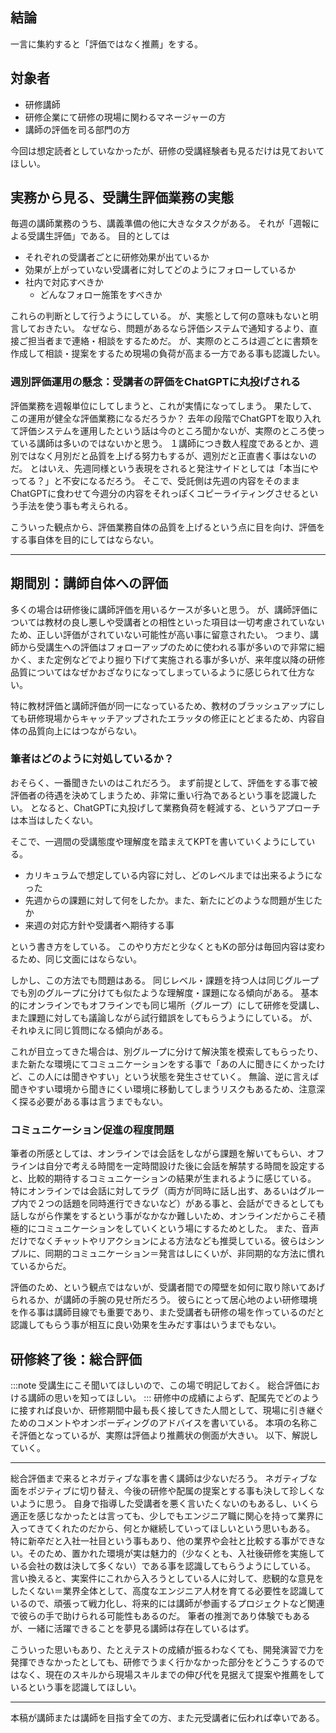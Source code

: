 ## 結論
一言に集約すると「評価ではなく推薦」をする。

## 対象者
- 研修講師
- 研修企業にて研修の現場に関わるマネージャーの方
- 講師の評価を司る部門の方

今回は想定読者としていなかったが、研修の受講経験者も見るだけは見ておいてほしい。

## 実務から見る、受講生評価業務の実態
毎週の講師業務のうち、講義準備の他に大きなタスクがある。
それが「週報による受講生評価」である。
目的としては

- それぞれの受講者ごとに研修効果が出ているか
- 効果が上がっていない受講者に対してどのようにフォローしているか
- 社内で対応すべきか
  - どんなフォロー施策をすべきか

これらの判断として行うようにしている。
が、実態として何の意味もないと明言しておきたい。
なぜなら、問題があるなら評価システムで通知するより、直接ご担当者まで連絡・相談をするためだ。
が、実際のところは週ごとに書類を作成して相談・提案をするため現場の負荷が高まる一方である事も認識したい。

### 週別評価運用の懸念：受講者の評価をChatGPTに丸投げされる
評価業務を週報単位にしてしまうと、これが実情になってしまう。
果たして、この運用が健全な評価業務になるだろうか？
去年の段階でChatGPTを取り入れて評価システムを運用したという話は今のところ聞かないが、実際のところ使っている講師は多いのではないかと思う。
１講師につき数人程度であるとか、週別ではなく月別だと品質を上げる努力もするが、週別だと正直書く事はないのだ。
とはいえ、先週同様という表現をされると発注サイドとしては「本当にやってる？」と不安になるだろう。
そこで、受託側は先週の内容をそのままChatGPTに食わせて今週分の内容をそれっぽくコピーライティングさせるという手法を使う事も考えられる。

こういった観点から、評価業務自体の品質を上げるという点に目を向け、評価をする事自体を目的にしてはならない。

---

## 期間別：講師自体への評価
多くの場合は研修後に講師評価を用いるケースが多いと思う。
が、講師評価については教材の良し悪しや受講者との相性といった項目は一切考慮されていないため、正しい評価がされていない可能性が高い事に留意されたい。
つまり、講師から受講生への評価はフォローアップのために使われる事が多いので非常に細かく、また定例などでより掘り下げて実施される事が多いが、来年度以降の研修品質についてはなぜかおざなりになってしまっているように感じられて仕方ない。

特に教材評価と講師評価が同一になっているため、教材のブラッシュアップにしても研修現場からキャッチアップされたエラッタの修正にとどまるため、内容自体の品質向上にはつながらない。

### 筆者はどのように対処しているか？
おそらく、一番聞きたいのはこれだろう。
まず前提として、評価をする事で被評価者の待遇を決めてしまうため、非常に重い行為であるという事を認識したい。
となると、ChatGPTに丸投げして業務負荷を軽減する、というアプローチは本当はしたくない。

そこで、一週間の受講態度や理解度を踏まえてKPTを書いていくようにしている。

- カリキュラムで想定している内容に対し、どのレベルまでは出来るようになった
- 先週からの課題に対して何をしたか。また、新たにどのような問題が生じたか
- 来週の対応方針や受講者へ期待する事

という書き方をしている。
このやり方だと少なくともKの部分は毎回内容は変わるため、同じ文面にはならない。

しかし、この方法でも問題はある。
同じレベル・課題を持つ人は同じグループでも別のグループに分けても似たような理解度・課題になる傾向がある。
基本的にオンラインでもオフラインでも同じ場所（グループ）にして研修を受講し、また課題に対しても議論しながら試行錯誤をしてもらうようにしている。
が、それゆえに同じ質問になる傾向がある。

これが目立ってきた場合は、別グループに分けて解決策を模索してもらったり、また新たな環境にてコミュニケーションをする事で「あの人に聞きにくかったけど、この人には聞きやすい」という状態を発生させていく。
無論、逆に言えば聞きやすい環境から聞きにくい環境に移動してしまうリスクもあるため、注意深く探る必要がある事は言うまでもない。

### コミュニケーション促進の程度問題
筆者の所感としては、オンラインでは会話をしながら課題を解いてもらい、オフラインは自分で考える時間を一定時間設けた後に会話を解禁する時間を設定すると、比較的期待するコミュニケーションの結果が生まれるように感じている。
特にオンラインでは会話に対してラグ（両方が同時に話し出す、あるいはグループ内で２つの話題を同時進行できないなど）がある事と、会話ができるとしても話しながら作業をするという事がなかなか難しいため、オンラインだからこそ積極的にコミュニケーションをしていくという場にするためとした。
また、音声だけでなくチャットやリアクションによる方法なども推奨している。彼らはシンプルに、同期的コミュニケーション＝発言はしにくいが、非同期的な方法に慣れているからだ。

評価のため、という観点ではないが、受講者間での障壁を如何に取り除いてあげられるか、が講師の手腕の見せ所だろう。
彼らにとって居心地のよい研修環境を作る事は講師目線でも重要であり、また受講者も研修の場を作っているのだと認識してもらう事が相互に良い効果を生みだす事はいうまでもない。

## 研修終了後：総合評価
:::note
受講生にこそ聞いてほしいので、この場で明記しておく。
総合評価における講師の思いを知ってほしい。
:::
研修中の成績によらず、配属先でどのように接すれば良いか、研修期間中最も長く接してきた人間として、現場に引き継ぐためのコメントやオンボーディングのアドバイスを書いている。
本項の名称こそ評価となっているが、実際は評価より推薦状の側面が大きい。
以下、解説していく。

---

総合評価まで来るとネガティブな事を書く講師は少ないだろう。
ネガティブな面をポジティブに切り替え、今後の研修や配属の提案とする事も決して珍しくないように思う。
自身で指導した受講者を悪く言いたくないのもあるし、いくら適正を感じなかったとは言っても、少しでもエンジニア職に関心を持って業界に入ってきてくれたのだから、何とか継続していってほしいという思いもある。
特に新卒だと入社一社目という事もあり、他の業界や会社と比較する事ができない。そのため、置かれた環境が実は魅力的（少なくとも、入社後研修を実施している会社の数は決して多くない）である事を認識してもらうようにしている。
言い換えると、実案件にこれから入ろうとしている人に対して、悲観的な意見をしたくない＝業界全体として、高度なエンジニア人材を育てる必要性を認識しているので、頑張って戦力化し、将来的には講師が参画するプロジェクトなど関連で彼らの手で助けられる可能性もあるのだ。
筆者の推測であり体験でもあるが、一緒に活躍できることを夢見る講師は存在しているはず。

こういった思いもあり、たとえテストの成績が振るわなくても、開発演習で力を発揮できなかったとしても、研修でうまく行かなかった部分をどうこうするのではなく、現在のスキルから現場スキルまでの伸び代を見据えて提案や推薦をしているという事を認識してほしい。

---

本稿が講師または講師を目指す全ての方、また元受講者に伝われば幸いである。
